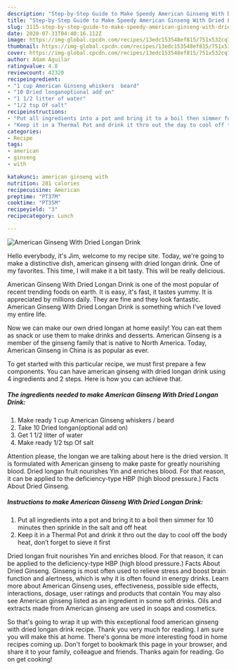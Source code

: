 ```yaml
---
description: "Step-by-Step Guide to Make Speedy American Ginseng With Dried Longan Drink"
title: "Step-by-Step Guide to Make Speedy American Ginseng With Dried Longan Drink"
slug: 3115-step-by-step-guide-to-make-speedy-american-ginseng-with-dried-longan-drink
date: 2020-07-31T04:40:16.112Z
image: https://img-global.cpcdn.com/recipes/13edc153548ef815/751x532cq70/american-ginseng-with-dried-longan-drink-recipe-main-photo.jpg
thumbnail: https://img-global.cpcdn.com/recipes/13edc153548ef815/751x532cq70/american-ginseng-with-dried-longan-drink-recipe-main-photo.jpg
cover: https://img-global.cpcdn.com/recipes/13edc153548ef815/751x532cq70/american-ginseng-with-dried-longan-drink-recipe-main-photo.jpg
author: Adam Aguilar
ratingvalue: 4.8
reviewcount: 42320
recipeingredient:
- "1 cup American Ginseng whiskers  beard"
- "10 Dried longanoptional add on"
- "1 1/2 litter of water"
- "1/2 tsp Of salt"
recipeinstructions:
- "Put all ingredients into a pot and bring it to a boil then simmer for 10 minutes then sprinkle in the salt and off heat"
- "Keep it in a Thermal Pot and drink it thro out the day to cool off the body heat, don’t forget to sieve it first"
categories:
- Recipe
tags:
- american
- ginseng
- with

katakunci: american ginseng with 
nutrition: 281 calories
recipecuisine: American
preptime: "PT37M"
cooktime: "PT35M"
recipeyield: "3"
recipecategory: Lunch

---
```



![American Ginseng With Dried Longan Drink](https://img-global.cpcdn.com/recipes/13edc153548ef815/751x532cq70/american-ginseng-with-dried-longan-drink-recipe-main-photo.jpg)

Hello everybody, it's Jim, welcome to my recipe site. Today, we're going to make a distinctive dish, american ginseng with dried longan drink. One of my favorites. This time, I will make it a bit tasty. This will be really delicious.

American Ginseng With Dried Longan Drink is one of the most popular of recent trending foods on earth. It is easy, it's fast, it tastes yummy. It is appreciated by millions daily. They are fine and they look fantastic. American Ginseng With Dried Longan Drink is something which I've loved my entire life.

Now we can make our own dried longan at home easily! You can eat them as snack or use them to make drinks and desserts. American Ginseng is a member of the ginseng family that is native to North America. Today, American Ginseng in China is as popular as ever.


To get started with this particular recipe, we must first prepare a few components. You can have american ginseng with dried longan drink using 4 ingredients and 2 steps. Here is how you can achieve that.

<!--inarticleads1-->

##### The ingredients needed to make American Ginseng With Dried Longan Drink:

1. Make ready 1 cup American Ginseng whiskers / beard
1. Take 10 Dried longan(optional add on)
1. Get 1 1/2 litter of water
1. Make ready 1/2 tsp Of salt


Attention please, the longan we are talking about here is the dried version. It is formulated with American ginseng to make paste for greatly nourishing blood. Dried longan fruit nourishes Yin and enriches blood. For that reason, it can be applied to the deficiency-type HBP (high blood pressure.) Facts About Dried Ginseng. 

<!--inarticleads2-->

##### Instructions to make American Ginseng With Dried Longan Drink:

1. Put all ingredients into a pot and bring it to a boil then simmer for 10 minutes then sprinkle in the salt and off heat
1. Keep it in a Thermal Pot and drink it thro out the day to cool off the body heat, don’t forget to sieve it first


Dried longan fruit nourishes Yin and enriches blood. For that reason, it can be applied to the deficiency-type HBP (high blood pressure.) Facts About Dried Ginseng. Ginseng is most often used to relieve stress and boost brain function and alertness, which is why it is often found in energy drinks. Learn more about American Ginseng uses, effectiveness, possible side effects, interactions, dosage, user ratings and products that contain You may also see American ginseng listed as an ingredient in some soft drinks. Oils and extracts made from American ginseng are used in soaps and cosmetics. 

So that's going to wrap it up with this exceptional food american ginseng with dried longan drink recipe. Thank you very much for reading. I am sure you will make this at home. There's gonna be more interesting food in home recipes coming up. Don't forget to bookmark this page in your browser, and share it to your family, colleague and friends. Thanks again for reading. Go on get cooking!
